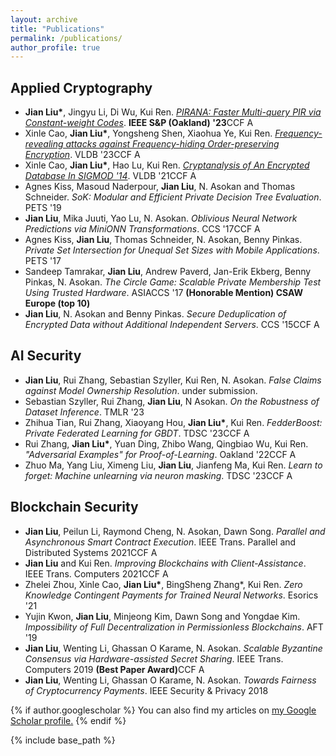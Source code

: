 ```yaml
---
layout: archive
title: "Publications"
permalink: /publications/
author_profile: true
---
```


Applied Cryptography
------

-	**Jian Liu\***, Jingyu Li, Di Wu, Kui Ren. *[PIRANA: Faster Multi-query PIR via Constant-weight Codes](https://eprint.iacr.org/2022/1401)*. **IEEE S&P (Oakland) '23**<span class="tag tag-a">CCF A</span>
-	Xinle Cao, **Jian Liu\***, Yongsheng Shen, Xiaohua Ye, Kui Ren. *[Frequency-revealing attacks against Frequency-hiding Order-preserving Encryption](https://eprint.iacr.org/2023/1122)*. VLDB '23<span class="tag tag-a">CCF A</span>
-	Xinle Cao, **Jian Liu\***, Hao Lu, Kui Ren. *[Cryptanalysis of An Encrypted Database In SIGMOD '14](http://vldb.org/pvldb/vol14/p1743-liu.pdf)*. VLDB '21<span class="tag tag-a">CCF A</span>
-	Agnes Kiss, Masoud Naderpour, **Jian Liu**, N. Asokan and Thomas Schneider. *SoK: Modular and Efficient Private Decision Tree Evaluation*. PETS '19
-	**Jian Liu**, Mika Juuti, Yao Lu, N. Asokan. *Oblivious Neural Network Predictions via MiniONN Transformations*. CCS '17<span class="tag tag-a">CCF A</span>
-	Agnes Kiss, **Jian Liu**, Thomas Schneider, N. Asokan, Benny Pinkas. *Private Set Intersection for Unequal Set Sizes with Mobile Applications*. PETS '17
-	Sandeep Tamrakar, **Jian Liu**, Andrew Paverd, Jan-Erik Ekberg, Benny Pinkas, N. Asokan. *The Circle Game: Scalable Private Membership Test Using Trusted Hardware*. ASIACCS '17 **(Honorable Mention) CSAW Europe (top 10)**
-	**Jian Liu**, N. Asokan and Benny Pinkas. *Secure Deduplication of Encrypted Data without Additional Independent Servers*. CCS '15<span class="tag tag-a">CCF A</span>

AI Security
------

-	**Jian Liu**, Rui Zhang, Sebastian Szyller, Kui Ren, N. Asokan. *False Claims against Model Ownership Resolution*. under submission.
-	Sebastian Szyller, Rui Zhang, **Jian Liu**, N Asokan. *On the Robustness of Dataset Inference*. TMLR '23
-	Zhihua Tian, Rui Zhang, Xiaoyang Hou, **Jian Liu\***, Kui Ren. *FedderBoost: Private Federated Learning for GBDT*. TDSC '23<span class="tag tag-a">CCF A</span>
-	Rui Zhang, **Jian Liu\***, Yuan Ding, Zhibo Wang, Qingbiao Wu, Kui Ren. *"Adversarial Examples" for Proof-of-Learning*. Oakland '22<span class="tag tag-a">CCF A</span>
-	Zhuo Ma, Yang Liu, Ximeng Liu, **Jian Liu**, Jianfeng Ma, Kui Ren. *Learn to forget: Machine unlearning via neuron masking*. TDSC '23<span class="tag tag-a">CCF A</span>


Blockchain Security
------

-	**Jian Liu**, Peilun Li, Raymond Cheng, N. Asokan, Dawn Song. *Parallel and Asynchronous Smart Contract Execution*. IEEE Trans. Parallel and Distributed Systems 2021<span class="tag tag-a">CCF A</span>
-	**Jian Liu** and Kui Ren. *Improving Blockchains with Client-Assistance*. IEEE Trans. Computers 2021<span class="tag tag-a">CCF A</span>
-	Zhelei Zhou, Xinle Cao, **Jian Liu\***, BingSheng Zhang*, Kui Ren. *Zero Knowledge Contingent Payments for Trained Neural Networks*. Esorics '21
-	Yujin Kwon, **Jian Liu**, Minjeong Kim, Dawn Song and Yongdae Kim. *Impossibility of Full Decentralization in Permissionless Blockchains*. AFT '19
-	**Jian Liu**, Wenting Li, Ghassan O Karame, N. Asokan. *Scalable Byzantine Consensus via Hardware-assisted Secret Sharing*. IEEE Trans. Computers 2019 **(Best Paper Award)**<span class="tag tag-a">CCF A</span>
-	**Jian Liu**, Wenting Li, Ghassan O Karame, N. Asokan. *Towards Fairness of Cryptocurrency Payments*. IEEE Security & Privacy 2018



{% if author.googlescholar %}
  You can also find my articles on <u><a href="{{author.googlescholar}}">my Google Scholar profile</a>.</u>
{% endif %}

{% include base_path %}

<!-- {% for post in site.publications reversed %}
  {% include archive-single.html %}
{% endfor %} -->
